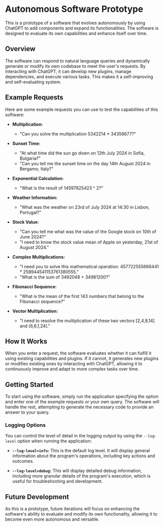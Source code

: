 # Autonomous Software Prototype

This is a prototype of a software that evolves autonomously by using ChatGPT to add components and expand its functionalities. The software is designed to evaluate its own capabilities and enhance itself over time.

## Overview

The software can respond to natural language queries and dynamically generate or modify its own codebase to meet the user's requests. By interacting with ChatGPT, it can develop new plugins, manage dependencies, and execute various tasks. This makes it a self-improving and self-evaluating system.

## Example Requests

Here are some example requests you can use to test the capabilities of this software:

- **Multiplication:**
  - "Can you solve the multiplication 5342214 * 34356677?"
  
- **Sunset Time:**
  - "At what time did the sun go down on 12th July 2024 in Sofia, Bulgaria?"
  - "Can you tell me the sunset time on the day 14th August 2024 in Bergamo, Italy?"

- **Exponential Calculation:**
  - "What is the result of 14597825423 ^ 2?"

- **Weather Information:**
  - "What was the weather on 23rd of July 2024 at 14:30 in Lisbon, Portugal?"

- **Stock Value:**
  - "Can you tell me what was the value of the Google stock on 10th of June 2024?"
  - "I need to know the stock value mean of Apple on yesterday, 21st of August 2024."

- **Complex Multiplications:**
  - "I need you to solve this mathematical operation: 457722555666441 * 258944541153761380555."
  - "What is the sum of 3492048 + 34981200?"

- **Fibonacci Sequence:**
  - "What is the mean of the first 143 numbers that belong to the Fibonacci sequence?"

- **Vector Multiplication:**
  - "I need to resolve the multiplication of these two vectors [2,4,8,14] and [6,6,1,24]."

## How It Works

When you enter a request, the software evaluates whether it can fulfill it using existing capabilities and plugins. If it cannot, it generates new plugins or modifies existing ones by interacting with ChatGPT, allowing it to continuously improve and adapt to more complex tasks over time.

## Getting Started

To start using the software, simply run the application specifying the option  and enter one of the example requests or your own query. The software will handle the rest, attempting to generate the necessary code to provide an answer to your query.

### Logging Options

You can control the level of detail in the logging output by using the `--log-level` option when running the application:

- **`--log-level=info`:** This is the default log level. It will display general information about the program's operations, including key actions and outcomes.
  
- **`--log-level=debug`:** This will display detailed debug information, including more granular details of the program's execution, which is useful for troubleshooting and development.

## Future Development

As this is a prototype, future iterations will focus on enhancing the software's ability to evaluate and modify its own functionality, allowing it to become even more autonomous and versatile.
